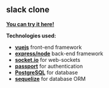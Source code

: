 ## slack clone

[**You can try it here!**](https://slack-v2.herokuapp.com)

**Technologies used:**
- [**vuejs**](https://vuejs.org/) front-end framework
- [**express/node**](http://expressjs.com/) back-end framework
- [**socket.io**](http://socket.io/) for web-sockets
- [**passport**](http://passportjs.org/) for authentication
- [**PostgreSQL**](https://www.postgresql.org/) for database
- [**sequelize**](sequelizejs.com) for database ORM
